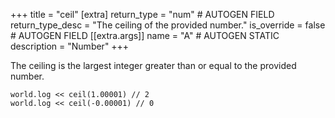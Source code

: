 +++
title = "ceil"
[extra]
return_type = "num" # AUTOGEN FIELD
return_type_desc = "The ceiling of the provided number."
is_override = false # AUTOGEN FIELD
[[extra.args]]
name = "A" # AUTOGEN STATIC
description = "Number"
+++

The ceiling is the largest integer greater than or equal to the provided number.

```dm
world.log << ceil(1.00001) // 2
world.log << ceil(-0.00001) // 0
```
